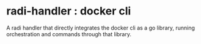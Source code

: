 # radi-handler : docker cli

A radi handler that directly integrates the docker cli as a go library, running 
orchestration and commands through that library.



